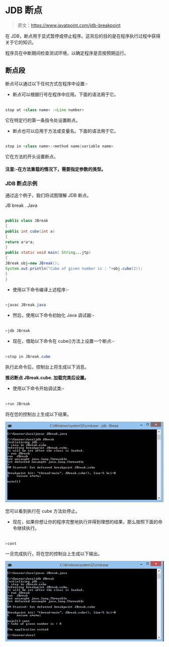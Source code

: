 # JDB 断点

> 原文：<https://www.javatpoint.com/jdb-breakpoint>

在 JDB，断点用于显式暂停或停止程序。这背后的目的是在程序执行过程中获得关于它的知识。

程序员在中断期间检查测试环境，以确定程序是否按预期运行。

## 断点段

断点可以通过以下任何方式在程序中设置:-

*   断点可以根据行号在程序中应用。下面的语法用于它。

```java

stop at <class name> :<Line number>

```

它在特定行的第一条指令处设置断点。

*   断点也可以应用于方法或变量名。下面的语法用于它。

```java

stop in <class name>:<method name|variable name>

```

它在方法的开头设置断点。

#### 注意:-在方法重载的情况下，需要指定参数的类型。

### JDB 断点示例

通过这个例子，我们将试图理解 JDB 断点。

JB break . Java

```java

public class JBreak
{
public int cube(int a)
{
return a*a*a;
}
public static void main( String...jtp)
{
JBreak obj=new JBreak();
System.out.println("Cube of given number is : "+obj.cube(2));
}
}

```

*   使用以下命令编译上述程序:-

```java

>javac JBreak.java

```

*   然后，使用以下命令初始化 Java 调试器:-

```java

>jdb JBreak

```

*   现在，借助以下命令在 cube()方法上设置一个断点:-

```java

>stop in JBreak.cube

```

执行此命令后，控制台上将生成以下消息。

**推迟断点 JBreak.cube.
加载完类后设置。**

*   使用以下命令开始调试类:-

```java

>run JBreak

```

将在您的控制台上生成以下结果。

![JDB JBreak](img/4a1cfacd5d118909d63cc2f67c4ff487.png)

您可以看到执行在 cube 方法处停止。

*   现在，如果你想让你的程序完整地执行并得到理想的结果，那么按照下面的命令继续执行。

```java

>cont

```

一旦完成执行，将在您的控制台上生成以下输出。

![JDB JBreak 1](img/c5edda781f5c1a40993e015023f692ce.png)